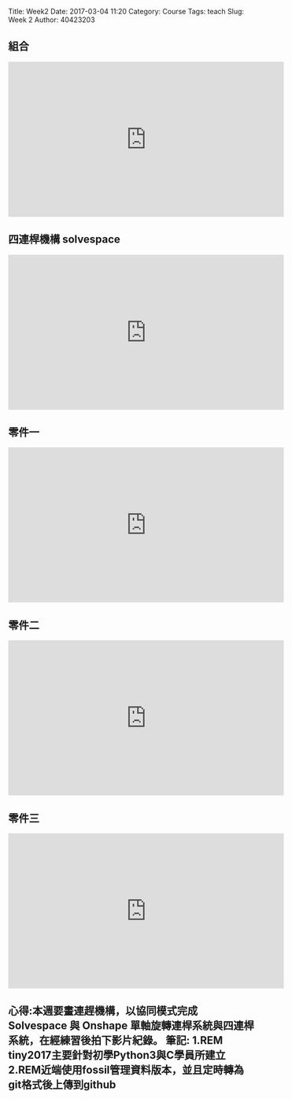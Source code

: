 Title: Week2 
Date: 2017-03-04 11:20
Category: Course
Tags: teach
Slug: Week 2
Author: 40423203

<!-- PELICAN_END_SUMMARY -->

<h2>組合</h2>

<iframe width="560" height="315" src="https://www.youtube.com/embed/-t_bWIJ7S_E" frameborder="0" allowfullscreen></iframe>

<h2>  四連桿機構 solvespace </h2>

<iframe width="560" height="315" src="https://www.youtube.com/embed/ZUkK5KOvvVk" frameborder="0" allowfullscreen></iframe>

<h2>零件一</h2>

<iframe width="560" height="315" src="https://www.youtube.com/embed/Bk8l1w87njk" frameborder="0" allowfullscreen></iframe>

<h2>零件二</h2>

<iframe width="560" height="315" src="https://www.youtube.com/embed/oOC5SN9JWno" frameborder="0" allowfullscreen></iframe>
<h2>零件三</h2>

<iframe width="560" height="315" src="https://www.youtube.com/embed/9GztpUV6j0I" frameborder="0" allowfullscreen></iframe>


<h2>心得:本週要畫連趕機構，以協同模式完成Solvespace 與 Onshape 單軸旋轉連桿系統與四連桿系統，在經練習後拍下影片紀錄。
筆記:
1.REM tiny2017主要針對初學Python3與C學員所建立
2.REM近端使用fossil管理資料版本，並且定時轉為git格式後上傳到github</h2>